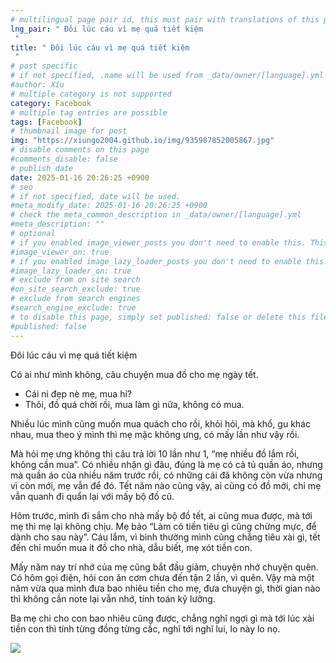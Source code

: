```yaml
---
# multilingual page pair id, this must pair with translations of this page. (This name must be unique)
lng_pair: " Đôi lúc cáu vì mẹ quá tiết kiệm
 "
title: " Đôi lúc cáu vì mẹ quá tiết kiệm
 "
# post specific
# if not specified, .name will be used from _data/owner/[language].yml
#author: Xíu
# multiple category is not supported
category: Facebook
# multiple tag entries are possible
tags: [Facebook]
# thumbnail image for post
img: "https://xiungo2004.github.io/img/935987852005867.jpg"
# disable comments on this page
#comments_disable: false
# publish date
date: 2025-01-16 20:26:25 +0900
# seo
# if not specified, date will be used.
#meta_modify_date: 2025-01-16 20:26:25 +0900
# check the meta_common_description in _data/owner/[language].yml
#meta_description: ""
# optional
# if you enabled image_viewer_posts you don't need to enable this. This is only if image_viewer_posts = false
#image_viewer_on: true
# if you enabled image_lazy_loader_posts you don't need to enable this. This is only if image_lazy_loader_posts = false
#image_lazy_loader_on: true
# exclude from on site search
#on_site_search_exclude: true
# exclude from search engines
#search_engine_exclude: true
# to disable this page, simply set published: false or delete this file
#published: false
---
```

Đôi lúc cáu vì mẹ quá tiết kiệm

Có ai như mình không, câu chuyện mua đồ cho mẹ ngày tết.

- Cái ni đẹp nè mẹ, mua hỉ?
- Thôi, đồ quá chời rồi, mua làm gì nữa, không có mua.

Nhiều lúc mình cũng muốn mua quách cho rồi, khỏi hỏi, mà khổ, gu khác nhau, mua theo ý mình thì mẹ mặc không ưng, có mấy lần như vậy rồi.

Mà hỏi mẹ ưng không thì câu trả lời 10 lần như 1, “mẹ nhiều đồ lắm rồi, không cần mua”. Có nhiều nhặn gì đâu, đúng là mẹ có cả tủ quần áo, nhưng mà quần áo của nhiều năm trước rồi, có những cái đã không còn vừa nhưng vì còn mới, mẹ vẫn để đó.
Tết năm nào cũng vậy, ai cũng có đồ mới, chỉ mẹ vẫn quanh đi quẩn lại với mấy bộ đồ cũ.

Hôm trước, mình đi sắm cho nhà mấy bộ đồ tết, ai cũng mua được, mà tới mẹ thì mẹ lại không chịu. Mẹ bảo “Làm có tiền tiêu gì cũng chừng mực, để dành cho sau này”. Cáu lắm, vì bình thường mình cũng chẳng tiêu xài gì, tết đến chỉ muốn mua ít đồ cho nhà, dẫu biết, mẹ xót tiền con.

Mấy năm nay trí nhớ của mẹ cũng bắt đầu giảm, chuyện nhớ chuyện quên. Có hôm gọi điện, hỏi con ăn cơm chưa đến tận 2 lần, vì quên. Vậy mà một năm vừa qua mình đưa bao nhiêu tiền cho mẹ, đưa chuyện gì, thời gian nào thì không cần note lại vẫn nhớ, tính toán kỹ lưỡng.

Ba mẹ chi cho con bao nhiêu cũng được, chẳng nghĩ ngợi gì mà tới lúc xài tiền con thì tính từng đồng từng cắc, nghĩ tới nghĩ lui, lo này lo nọ.
<!-- outline-end -->
<img src= "https://xiungo2004.github.io/img/935987852005867.jpg">